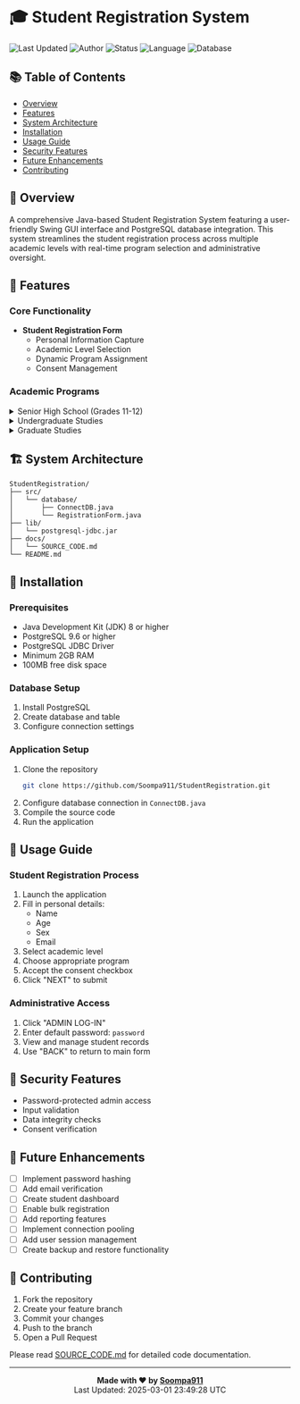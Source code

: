 # 🎓 Student Registration System
![Last Updated](https://img.shields.io/badge/Last%20Updated-2025--03--01%2023:49:28%20UTC-blue)
![Author](https://img.shields.io/badge/Author-Soompa911-green)
![Status](https://img.shields.io/badge/Status-Active-success)
![Language](https://img.shields.io/badge/Language-Java-orange)
![Database](https://img.shields.io/badge/Database-PostgreSQL-blue)

## 📚 Table of Contents
- [Overview](#-overview)
- [Features](#-features)
- [System Architecture](#-system-architecture)
- [Installation](#-installation)
- [Usage Guide](#-usage-guide)
- [Security Features](#-security-features)
- [Future Enhancements](#-future-enhancements)
- [Contributing](#-contributing)

## 🌟 Overview
A comprehensive Java-based Student Registration System featuring a user-friendly Swing GUI interface and PostgreSQL database integration. This system streamlines the student registration process across multiple academic levels with real-time program selection and administrative oversight.

## 🚀 Features

### Core Functionality
- **Student Registration Form**
  - Personal Information Capture
  - Academic Level Selection
  - Dynamic Program Assignment
  - Consent Management

### Academic Programs

<details>
<summary>Senior High School (Grades 11-12)</summary>

- 💻 ICT (Information and Communications Technology)
- 🔬 STEM (Science, Technology, Engineering, and Mathematics)
- 📊 ABM (Accountancy, Business, and Management)
- 📚 HUMSS (Humanities and Social Sciences)
- 🎓 GAS (General Academic Strand)
</details>

<details>
<summary>Undergraduate Studies</summary>

- 🖥️ BSCpE (Computer Engineering)
- 🏗️ BSCE (Civil Engineering)
- 📡 BSECE (Electronics and Communications)
- ⚙️ BSME (Mechanical Engineering)
- ⚡ BSEE (Electrical Engineering)
- 🌐 BSSA (System Administration)
</details>

<details>
<summary>Graduate Studies</summary>

- 🎓 Master's Programs in:
  - Computer Engineering
  - Civil Engineering
  - Electronics Engineering
  - Mechanical Engineering
  - Electrical Engineering
  - System Administration
</details>

## 🏗 System Architecture
```
StudentRegistration/
├── src/
│   └── database/
│       ├── ConnectDB.java
│       └── RegistrationForm.java
├── lib/
│   └── postgresql-jdbc.jar
├── docs/
│   └── SOURCE_CODE.md
└── README.md
```

## 🔧 Installation

### Prerequisites
- Java Development Kit (JDK) 8 or higher
- PostgreSQL 9.6 or higher
- PostgreSQL JDBC Driver
- Minimum 2GB RAM
- 100MB free disk space

### Database Setup
1. Install PostgreSQL
2. Create database and table
3. Configure connection settings

### Application Setup
1. Clone the repository
   ```bash
   git clone https://github.com/Soompa911/StudentRegistration.git
   ```
2. Configure database connection in `ConnectDB.java`
3. Compile the source code
4. Run the application

## 📖 Usage Guide

### Student Registration Process
1. Launch the application
2. Fill in personal details:
   - Name
   - Age
   - Sex
   - Email
3. Select academic level
4. Choose appropriate program
5. Accept the consent checkbox
6. Click "NEXT" to submit

### Administrative Access
1. Click "ADMIN LOG-IN"
2. Enter default password: `password`
3. View and manage student records
4. Use "BACK" to return to main form

## 🔐 Security Features
- Password-protected admin access
- Input validation
- Data integrity checks
- Consent verification

## 🚀 Future Enhancements
- [ ] Implement password hashing
- [ ] Add email verification
- [ ] Create student dashboard
- [ ] Enable bulk registration
- [ ] Add reporting features
- [ ] Implement connection pooling
- [ ] Add user session management
- [ ] Create backup and restore functionality

## 🤝 Contributing
1. Fork the repository
2. Create your feature branch
3. Commit your changes
4. Push to the branch
5. Open a Pull Request

Please read [SOURCE_CODE.md](docs/SOURCE_CODE.md) for detailed code documentation.

---

<div align="center">

**Made with ❤️ by [Soompa911](https://github.com/Soompa911)**  
Last Updated: 2025-03-01 23:49:28 UTC

</div>
